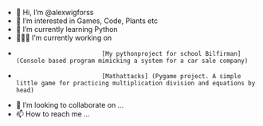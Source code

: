 - 👋 Hi, I’m @alexwigforss
- 👀 I’m interested in Games, Code, Plants etc
- 🌱 I’m currently learning Python
- 👨🏻‍💻 I’m currently working on
-                             [My pythonproject for school Bilfirman] (Console based program mimicking a system for a car sale company)
-                             [Mathattacks] (Pygame project. A simple little game for practicing multiplication division and equations by head)
- 💞️ I’m looking to collaborate on ...
- 📫 How to reach me ...

<!---
alexwigforss/alexwigforss is a ✨ special ✨ repository because its `README.md` (this file) appears on your GitHub profile.
You can click the Preview link to take a look at your changes.
--->

